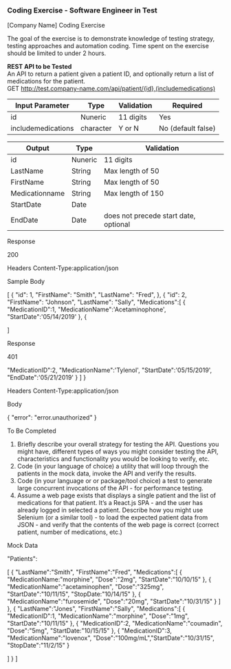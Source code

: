 ### Coding Exercise - Software Engineer in Test

[Company Name] Coding Exercise

The goal of the exercise is to demonstrate knowledge of testing strategy, testing approaches and automation coding. Time spent on the exercise should be limited to under 2 hours.


<b>REST API to be Tested </b><Br>
An API to return a patient given a patient ID, and optionally return a list of medications for the patient. <br>
GET http://test.company-name.com/api/patient/{id},(includemedications)

| Input Parameter    | Type      | Validation | Required           |
|--------------------|-----------|------------|--------------------|
| id                 | Nuneric   | 11 digits  | Yes                |
| includemedications | character | Y or N     | No (default false) |

| Output         | Type    | Validation                            |
|----------------|---------|---------------------------------------|
| id             | Nuneric | 11 digits                             |
| LastName       | String  | Max length of 50                      |
| FirstName      | String  | Max length of 50                      |
| Medicationname | String  | Max length of 150                     |
| StartDate      | Date    |                                       |
| EndDate        | Date    | does not precede start date, optional |

Response

200

Headers
Content-Type:application/json

Sample Body
 
[
{
"id": 1,
"FirstName": "Smith", "LastName": "Fred",
},
{
"id": 2,
"FirstName": "Johnson", "LastName": "Sally", "Medications":[
{
"MedicationID":1, "MedicationName":'Acetaminophone', "StartDate":'05/14/2019'
},
{
 










]



Response

401
 
"MedicationID":2, "MedicationName":'Tylenol', "StartDate":'05/15/2019', "EndDate":'05/21/2019'
}
]
}
 

Headers
Content-Type:application/json

Body



{
"error": "error.unauthorized"
}




To Be Completed

1.  Briefly describe your overall strategy for testing the API. Questions you might have, different types of ways you might consider testing the
API, characteristics and functionality you would be looking to verify, etc.
2.  Code (in your language of choice) a utility that will loop through the patients in the mock data, invoke the API and verify the results.
3. Code (in your language or or package/tool choice) a test to generate large concurrent invocations of the API - for performance testing.
4. Assume a web page exists that displays a single patient and the list of medications for that patient. It’s a React.js SPA - and the user has already logged in selected a patient. Describe how you might use Selenium (or a similar tool) - to load the expected patient data from JSON - and verify that the contents of the web page is correct (correct patient, number of medications, etc.)
 
Mock Data



"Patients":

[
{
"LastName":"Smith", "FirstName":"Fred", "Medications":[
{
"MedicationName:"morphine", "Dose":"2mg", "StartDate":"10/10/15"
},
{
"MedicationName":"acetaminophen", "Dose":"325mg", "StartDate":"10/11/15", "StopDate:"10/14/15"
},
{
"MedicationName":"furosemide", "Dose":"20mg", "StartDate":"10/31/15"
}
]
},
{
"LastName":"Jones", "FirstName":"Sally", "Medications":[
{
"MedicationID":1, "MedicationName":"morphine", "Dose":"1mg", "StartDate":"10/11/15"
},
{
"MedicationID":2, "MedicationName":"coumadin", "Dose":"5mg", "StartDate:"10/15/15"
},
{
"MedicationID":3, "MedicationName":"lovenox", "Dose":"100mg/mL","StartDate":"10/31/15", "StopDate":"11/2/15"
}
 
]
}
]
